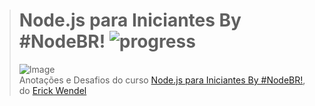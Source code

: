 ># **Node.js para Iniciantes By #NodeBR!** ![progress](http://progressed.io/bar/35?title=completed "progress")
> ![Image](https://www.embarcados.com.br/wp-content/uploads/2018/11/curso-node-js-696x418.png)  
> Anotações e Desafios do curso [Node.js para Iniciantes By #NodeBR!](https://cursos.nodebr.org/), do [Erick Wendel](https://twitter.com/erickwendel_)

